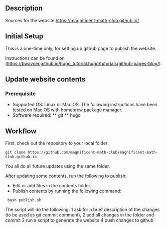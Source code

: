 ## Description

Sources for the website https://magnificent-math-club.github.io/

## Initial Setup

This is a one-time only, for setting up github page to publish the website.

Instructions can be found on (https://bwaycer.github.io/hugo_tutorial.hugo/tutorials/github-pages-blog/).

## Update website contents
### Prerequisite
* Supported OS: Linux or Mac OS. The following instructions have been tested on Mac OS with homebrew package manager.
* Software required:
** git
** hugo

## Workflow
First, check out the repository to your local folder:
```
git clone https://github.com/magnificent-math-club/magnificent-math-club.github.io
```
You all do all future updates using the same folder.

After updating some contents, run the following to publish:
* Edit or add files in the contents folder.
* Publish contents by running the following command:
```
 bash publish.sh
```
The script will do the following:
1 ask for a brief description of the changes (to be used as git commit comment),
2 add all changes in the folder and commit
3 run a script to generate the website
4 push changes to github
